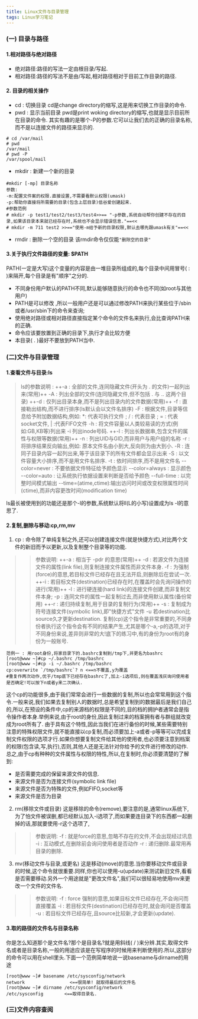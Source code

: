 ```yaml
---
title: Linux文件与目录管理
tags: Linux学习笔记
---
```



### (一) 目录与路径
#### 1.相对路径与绝对路径
* 绝对路径:路径的写法一定由根目录/写起.
* 相对路径:路径的写法不是由/写起,相对路径相对于目前工作目录的路径.
#### 2. 目录的相关操作
* cd : 切换目录
cd是change directory的缩写,这是用来切换工作目录的命令.
* pwd : 显示当前目录
pwd是print woking directory的缩写,也就是显示目前所在目录的命令.
其实有趣的是哪个-P的参数.它可以让我们去的正确的目录名称,而不是以连接文件的路径来显示的.
```bash?linenums
# cd /var/mail
# pwd
/var/mail
# pwd -P
/var/spool/mail
```
* mkdir : 新建一个新的目录
```bash?linenums
#mkdir [-mp] 目录名称
参数:
-m:配置文件案的权限.直接设置,不需要看默认权限(umask)
-p:帮助你直接将所需要的目录(包含上层目录)低谷爱创建起来.
#参数范例
# mkdir -p test1/test2/test3/test4>>== "-p参数,系统自动帮你创建不存在的目录,如果该目录本来就已经存在时,系统也不会显示错误信息."==<<
# mkdir -m 711 test2 >>=="使用-m给予新的目录权限,默认去哪先跟umask有关"==<<
```
* rmdir : 删除一个空的目录
该rmdir命令仅仅能`"删除空的目录"`
#### 3.关于执行文件路径的变量: $PATH
PATH(一定是大写)这个变量的内容是由一堆目录所组成的,每个目录中间用冒号( : )来隔开,每个目录是有"顺序"之分的.
* 不同身份用户默认的PATH不同,默认能够随意执行的命令也不同(如root与其他用户)
* PATH是可以修改 ,所以一般用户还是可以通过修改PATH来执行某些位于/sbin或者/usr/sbin下的命令来查询;
* 使用绝对路径或相对路径直接指定某个命令的文件名来执行,会比查询PATH来的正确.
* 命令应该要放置到正确的目录下,执行才会比较方便
* 本目录( . )最好不要放到PATH当中.

### (二)文件与目录管理
#### 1.查看文件与目录:ls

> ls的参数说明 :
> ++-a : 全部的文件,连同隐藏文件(开头为 . 的文件)一起列出来(常用)++
>  -A : 列出全部的文件(连同隐藏文件,但不包括 . 与 .. 这两个目录)
> ++-d : 仅列出目录本身,而不是列出目录内的文件数据(常用)++
> -f : 直接勒出结构,而不进行排序(ls默认会以文件名排序)
> -F : 根据文件,目录等信息给予附加数据结构,例如:
>	*: 代表可执行文件 ; / : 代表目录 ; = : 代表socket文件, | :代表FIFO文件
>	-h : 将文件容量以人类较易读的方式(例如:GB,KB等)列出来
>	-i  列出inode号码.
>	++-l : 列出长数据串,包含文件的属性与权限等数据(常用)++
>	-n : 列出UID与GID,而非用户与用户组的名称
>	-r : 将排序结果反向输出,例如: 原本文件名由小到大,反向则为由大到小.
>	-R : 连同子目录内容一起列出来,等于该目录下的所有文件都会显示出来
>	-S : 以文件容量大小排序,而不是用文件名排序.
>	-t : 依时间排序,而不是用文件名
>	--color=never : 不要依据文件特征给予颜色显示
>	--color=always : 显示颜色
>	--color=auto : 让系统执行依据设置来判断是否给予颜色
>	--full-time : 以完整时间模式输出
>	--time=(atime,ctime):输出访问时间或改变权限属性时间(ctime),而非内容更改时间(modification time)

ls最长被使用到的功能还是那个-l的参数,系统默认将ll(L的小写)设置成为ls -l的意思了.
#### 2.复制,删除与移动:cp,rm,mv
1. cp : 命令除了单纯复制之外,还可以创建连接文件(就是快捷方式),对比两个文件的新旧而予以更新,以及复制整个目录等的功能.
>>参数说明:
> > ++-a : 相当于 -pdr 的意思(常用)++
> > -d  : 若源文件为连接文件的属性(link file),则复制连接文件属性而非文件本身.
> > -f : 为强制(force)的意思,若目标文件已经存在且无法开启,则删除后在尝试一次.
> > ++-i : 若目标文件(destination)已经存在时,在覆盖时会先询问操作的进行(常用)++
> > -l : 进行硬连接(hard link)的连接文件创建,而非复制文件本身;
> > -p : 连同文件的属性一起复制过去,而非使用默认属性(备份常用)
> > ++-r : 递归持续复制,用于目录的复制行为(常用)++
> > -s : 复制成为符号连接文件(symbolic link),即"快捷方式"文件
> > -u 若destination比source久才更新destination.
复制(cp)这个指令是非常重要的,不同身份者执行这个指令会有不同的结果产生,尤其是哪个-a,-p的选项,对于不同身份来说,差异则非常的大!底下的练习中,有的身份为root有的身份为一般账号.
```bash?linenums
范例一 : 用root身份,将家目录下的.bashrc复制到/tmp下,并更名为bashrc
[root@www ~]#cp ~/.bashrc /tmp/bashrc
[root@www ~]#cp -i ~/.bashrc /tmp/bashrc
cp:overwrite `/tmp/bashrc`? n <==n不覆盖,y为覆盖
#重复作两次动作,优于/tmp底下已经存在bashrc了,加上-i选项后,则在覆盖浅灰询问使用者是否确定!可以按下n或者y来二次确认.
```
这个cp的功能很多,由于我们常常会进行一些数据的复制,所以也会常常用到这个指令.一般来说,我们如果去复制别人的数据时,总是希望复制到的数据最后是我们自己的,所以,在预设的条件中,cp的来源档的权限是不同的,目的档的拥护者通常会是指令操作者本身.举例来说,由于root的身份,因此复制过来的档案拥有者与群组就改变成为root所有了.
由于具有这个特性,因此当我们在进行备份的时候,某些需要特别注意的特殊权限文件,就不能直接以cp复制,而必须要加上-a或者-p等等可以完成复制文件权限的选项才行.如果你想要复制文件给其他的使用者,也必须要注意到档案的权限(包含读,写,执行),否则,其他人还是无法针对你给予的文件进行修改的动作.
总之,由于cp有种种的文件属性与权限的特性,所以,在复制时,你必须要清楚的了解到:
* 是否需要完成的保留来源文件的信息.
* 来源文件是否为连接文件(symbolic link file)
* 来源文件是否为特殊的文件,例如FIFO,socket等
* 来源文件是否为目录
2. rm(移除文件或目录)
这是移除的命令(remove),要注意的是,通常linux系统下,为了怕文件被误删,都已经默认加入-i选项了,而如果要连目录下的东西都一起删掉的话,那就要使用-r这个选项了,
>> 参数说明:
>> -f : 就是force的意思,忽略不存在的文件,不会出现经过讯息
>> -i : 互动模式,在删除前会询问使用者是否动作
>> -r : 递归删除.最常用再目录的删除.
3. mv(移动文件与目录,或更名)
这是移动(move)的意思.当你要移动文件或目录的时候,这个命令就很重要.同样,你也可以使用-u(update)来测试新旧文件,看看是否需要移动.另外一个用途就是"更改文件名",我们可以很轻易地使用mv来更改一个文件的文件名.
>> 参数说明:
>> -f : force 强制的意思,如果目标文件已经存在,不会询问而直接覆盖
>> -i : 若目标文件(destination)已经存在时,就会询问是否覆盖
>> -u : 若目标文件已经存在,且source比较新,才会更新(update).
#### 3.取的路径的文件名与目录名称
你是怎么知道那个是文件名?那个是目录名?就是用斜线( / )来分辨.其实,取得文件名或者是目录名称,一般的用途应该是在写程序的时候用来判断使用的.所以,这部分的命令可以用在shell里头.下面一个范例简单地说一说basename与dirname的用途
```bash?linenums
[root@www ~]# basename /etc/sysconfig/network
network                 <==很简单! 就取得最后的文件名
[root@www ~]# dirname /etc/sysconfig/network
/etc/sysconfig        <==取得目录名.
```
### (三)文件内容查阅












